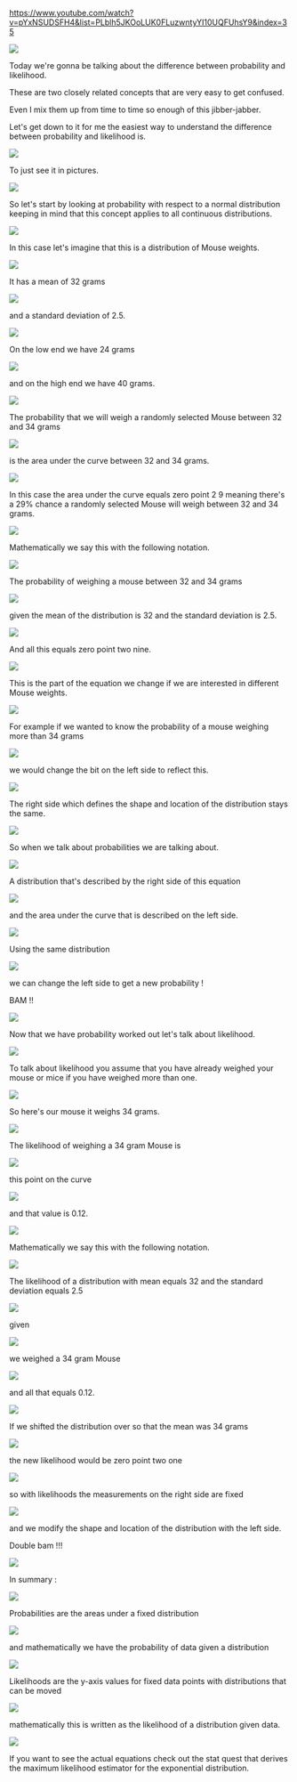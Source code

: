 <https://www.youtube.com/watch?v=pYxNSUDSFH4&list=PLblh5JKOoLUK0FLuzwntyYI10UQFUhsY9&index=35>

![](media/STATQUEST-34-STATISTICS_FUNDAMENTALS-PROBABILITY_VS_LIKELIHOOD/image1.png)

Today we\'re gonna be talking about the difference between probability
and likelihood.

These are two closely related concepts that are very easy to get
confused.

Even I mix them up from time to time so enough of this jibber-jabber.

Let\'s get down to it for me the easiest way to understand the
difference between probability and likelihood is.

![](media/STATQUEST-34-STATISTICS_FUNDAMENTALS-PROBABILITY_VS_LIKELIHOOD/image2.png)

To just see it in pictures.

![](media/STATQUEST-34-STATISTICS_FUNDAMENTALS-PROBABILITY_VS_LIKELIHOOD/image3.png)

So let\'s start by looking at probability with respect to a normal
distribution keeping in mind that this concept applies to all continuous
distributions.

![](media/STATQUEST-34-STATISTICS_FUNDAMENTALS-PROBABILITY_VS_LIKELIHOOD/image4.png)

In this case let\'s imagine that this is a distribution of Mouse
weights.

![](media/STATQUEST-34-STATISTICS_FUNDAMENTALS-PROBABILITY_VS_LIKELIHOOD/image5.png)

It has a mean of 32 grams

![](media/STATQUEST-34-STATISTICS_FUNDAMENTALS-PROBABILITY_VS_LIKELIHOOD/image6.png)

and a standard deviation of 2.5.

![](media/STATQUEST-34-STATISTICS_FUNDAMENTALS-PROBABILITY_VS_LIKELIHOOD/image7.png)

On the low end we have 24 grams

![](media/STATQUEST-34-STATISTICS_FUNDAMENTALS-PROBABILITY_VS_LIKELIHOOD/image8.png)

and on the high end we have 40 grams.

![](media/STATQUEST-34-STATISTICS_FUNDAMENTALS-PROBABILITY_VS_LIKELIHOOD/image9.png)

The probability that we will weigh a randomly selected Mouse between 32
and 34 grams

![](media/STATQUEST-34-STATISTICS_FUNDAMENTALS-PROBABILITY_VS_LIKELIHOOD/image10.png)

is the area under the curve between 32 and 34 grams.

![](media/STATQUEST-34-STATISTICS_FUNDAMENTALS-PROBABILITY_VS_LIKELIHOOD/image11.png)

In this case the area under the curve equals zero point 2 9 meaning
there\'s a 29% chance a randomly selected Mouse will weigh between 32
and 34 grams.

![](media/STATQUEST-34-STATISTICS_FUNDAMENTALS-PROBABILITY_VS_LIKELIHOOD/image12.png)

Mathematically we say this with the following notation.

![](media/STATQUEST-34-STATISTICS_FUNDAMENTALS-PROBABILITY_VS_LIKELIHOOD/image13.png)

The probability of weighing a mouse between 32 and 34 grams

![](media/STATQUEST-34-STATISTICS_FUNDAMENTALS-PROBABILITY_VS_LIKELIHOOD/image14.png)

given the mean of the distribution is 32 and the standard deviation is
2.5.

![](media/STATQUEST-34-STATISTICS_FUNDAMENTALS-PROBABILITY_VS_LIKELIHOOD/image15.png)

And all this equals zero point two nine.

![](media/STATQUEST-34-STATISTICS_FUNDAMENTALS-PROBABILITY_VS_LIKELIHOOD/image16.png)

This is the part of the equation we change if we are interested in
different Mouse weights.

![](media/STATQUEST-34-STATISTICS_FUNDAMENTALS-PROBABILITY_VS_LIKELIHOOD/image17.png)

For example if we wanted to know the probability of a mouse weighing
more than 34 grams

![](media/STATQUEST-34-STATISTICS_FUNDAMENTALS-PROBABILITY_VS_LIKELIHOOD/image18.png)

we would change the bit on the left side to reflect this.

![](media/STATQUEST-34-STATISTICS_FUNDAMENTALS-PROBABILITY_VS_LIKELIHOOD/image19.png)

The right side which defines the shape and location of the distribution
stays the same.

![](media/STATQUEST-34-STATISTICS_FUNDAMENTALS-PROBABILITY_VS_LIKELIHOOD/image20.png)

So when we talk about probabilities we are talking about.

![](media/STATQUEST-34-STATISTICS_FUNDAMENTALS-PROBABILITY_VS_LIKELIHOOD/image21.png)

A distribution that\'s described by the right side of this equation

![](media/STATQUEST-34-STATISTICS_FUNDAMENTALS-PROBABILITY_VS_LIKELIHOOD/image22.png)

and the area under the curve that is described on the left side.

![](media/STATQUEST-34-STATISTICS_FUNDAMENTALS-PROBABILITY_VS_LIKELIHOOD/image23.png)

Using the same distribution

![](media/STATQUEST-34-STATISTICS_FUNDAMENTALS-PROBABILITY_VS_LIKELIHOOD/image24.png)

we can change the left side to get a new probability !

BAM !!

![](media/STATQUEST-34-STATISTICS_FUNDAMENTALS-PROBABILITY_VS_LIKELIHOOD/image25.png)

Now that we have probability worked out let\'s talk about likelihood.

![](media/STATQUEST-34-STATISTICS_FUNDAMENTALS-PROBABILITY_VS_LIKELIHOOD/image26.png)

To talk about likelihood you assume that you have already weighed your
mouse or mice if you have weighed more than one.

![](media/STATQUEST-34-STATISTICS_FUNDAMENTALS-PROBABILITY_VS_LIKELIHOOD/image27.png)

So here\'s our mouse it weighs 34 grams.

![](media/STATQUEST-34-STATISTICS_FUNDAMENTALS-PROBABILITY_VS_LIKELIHOOD/image28.png)

The likelihood of weighing a 34 gram Mouse is

![](media/STATQUEST-34-STATISTICS_FUNDAMENTALS-PROBABILITY_VS_LIKELIHOOD/image29.png)

this point on the curve

![](media/STATQUEST-34-STATISTICS_FUNDAMENTALS-PROBABILITY_VS_LIKELIHOOD/image30.png)

and that value is 0.12.

![](media/STATQUEST-34-STATISTICS_FUNDAMENTALS-PROBABILITY_VS_LIKELIHOOD/image31.png)

Mathematically we say this with the following notation.

![](media/STATQUEST-34-STATISTICS_FUNDAMENTALS-PROBABILITY_VS_LIKELIHOOD/image32.png)

The likelihood of a distribution with mean equals 32 and the standard
deviation equals 2.5

![](media/STATQUEST-34-STATISTICS_FUNDAMENTALS-PROBABILITY_VS_LIKELIHOOD/image33.png)

given

![](media/STATQUEST-34-STATISTICS_FUNDAMENTALS-PROBABILITY_VS_LIKELIHOOD/image34.png)

we weighed a 34 gram Mouse

![](media/STATQUEST-34-STATISTICS_FUNDAMENTALS-PROBABILITY_VS_LIKELIHOOD/image35.png)

and all that equals 0.12.

![](media/STATQUEST-34-STATISTICS_FUNDAMENTALS-PROBABILITY_VS_LIKELIHOOD/image36.png)

If we shifted the distribution over so that the mean was 34 grams

![](media/STATQUEST-34-STATISTICS_FUNDAMENTALS-PROBABILITY_VS_LIKELIHOOD/image37.png)

the new likelihood would be zero point two one

![](media/STATQUEST-34-STATISTICS_FUNDAMENTALS-PROBABILITY_VS_LIKELIHOOD/image38.png)

so with likelihoods the measurements on the right side are fixed

![](media/STATQUEST-34-STATISTICS_FUNDAMENTALS-PROBABILITY_VS_LIKELIHOOD/image39.png)

and we modify the shape and location of the distribution with the left
side.

Double bam !!!

![](media/STATQUEST-34-STATISTICS_FUNDAMENTALS-PROBABILITY_VS_LIKELIHOOD/image40.png)

In summary :

![](media/STATQUEST-34-STATISTICS_FUNDAMENTALS-PROBABILITY_VS_LIKELIHOOD/image41.png)

Probabilities are the areas under a fixed distribution

![](media/STATQUEST-34-STATISTICS_FUNDAMENTALS-PROBABILITY_VS_LIKELIHOOD/image42.png)

and mathematically we have the probability of data given a distribution

![](media/STATQUEST-34-STATISTICS_FUNDAMENTALS-PROBABILITY_VS_LIKELIHOOD/image43.png)

Likelihoods are the y-axis values for fixed data points with
distributions that can be moved

![](media/STATQUEST-34-STATISTICS_FUNDAMENTALS-PROBABILITY_VS_LIKELIHOOD/image44.png)

mathematically this is written as the likelihood of a distribution given
data.

![](media/STATQUEST-34-STATISTICS_FUNDAMENTALS-PROBABILITY_VS_LIKELIHOOD/image45.png)

If you want to see the actual equations check out the stat quest that
derives the maximum likelihood estimator for the exponential
distribution.
